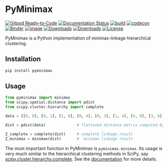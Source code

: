 # PyMinimax

[![Gitpod Ready-to-Code](https://img.shields.io/badge/Gitpod-Ready--to--Code-blue?logo=gitpod)](https://gitpod.io/#https://github.com/beginnerSC/pyminimax)
[![Documentation Status](https://readthedocs.org/projects/pyminimax/badge/?version=latest)](https://pyminimax.readthedocs.io/en/latest/?badge=latest)
[![build](https://github.com/beginnerSC/pyminimax/actions/workflows/test_pyminimax.yml/badge.svg)](https://github.com/beginnerSC/pyminimax/actions/workflows/test_pyminimax.yml) 
[![codecov](https://codecov.io/gh/beginnerSC/pyminimax/branch/master/graph/badge.svg?token=BEE3HCNNJD)](https://codecov.io/gh/beginnerSC/pyminimax)
[![Binder](https://mybinder.org/badge_logo.svg)](https://mybinder.org/v2/gh/beginnerSC/pyminimax/tree/dev/HEAD)
[![image](http://img.shields.io/pypi/v/pyminimax.svg)](https://pypi.python.org/pypi/pyminimax/)
[![Downloads](https://pepy.tech/badge/pyminimax)](https://pepy.tech/project/pyminimax?versions=0.1.0&versions=0.1.1&versions=0.1.2)
[![Downloads](https://pepy.tech/badge/pyminimax/month)](https://pepy.tech/project/pyminimax?versions=0.1.0&versions=0.1.1&versions=0.1.2)
[![License](https://img.shields.io/badge/License-BSD%203--Clause-orange.svg)](https://github.com/beginnerSC/pyminimax/blob/master/LICENSE)


PyMinimax is a Python implementation of minimax-linkage hierarchical clustering. 

## Installation

```sh
pip install pyminimax
```    

## Usage

```python
from pyminimax import minimax
from scipy.spatial.distance import pdist
from scipy.cluster.hierarchy import complete

data = [[0, 0], [0, 1], [1, 0], [0, 4], [0, 3], [1, 4], [4, 0], [3, 0], [4, 1], [4, 4], [3, 4], [4, 3]]

dist = pdist(data)              # flattened distance matrix computed by scipy

Z_complete = complete(dist)     # complete linkage result
Z_minimax = minimax(dist)       #  minimax linkage result
```

The most important function in PyMinimax is `pyminimax.minimax`. Its usage is very much similar to the hierarchical clustering methods in SciPy, say [scipy.cluster.hierarchy.complete](https://docs.scipy.org/doc/scipy/reference/generated/scipy.cluster.hierarchy.complete.html). See the [documentation](https://pyminimax.readthedocs.io/en/latest/) for more details. 
